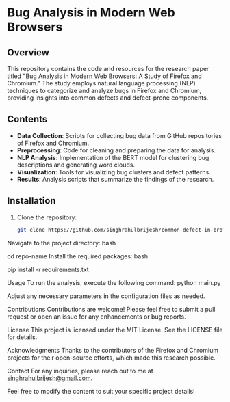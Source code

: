# Bug Analysis in Modern Web Browsers

## Overview
This repository contains the code and resources for the research paper titled "Bug Analysis in Modern Web Browsers: A Study of Firefox and Chromium." The study employs natural language processing (NLP) techniques to categorize and analyze bugs in Firefox and Chromium, providing insights into common defects and defect-prone components.

## Contents
- **Data Collection**: Scripts for collecting bug data from GitHub repositories of Firefox and Chromium.
- **Preprocessing**: Code for cleaning and preparing the data for analysis.
- **NLP Analysis**: Implementation of the BERT model for clustering bug descriptions and generating word clouds.
- **Visualization**: Tools for visualizing bug clusters and defect patterns.
- **Results**: Analysis scripts that summarize the findings of the research.

## Installation
1. Clone the repository:
   ```bash
   git clone https://github.com/singhrahulbrijesh/common-defect-in-browsers.git
Navigate to the project directory:
bash


cd repo-name
Install the required packages:
bash

pip install -r requirements.txt

Usage
To run the analysis, execute the following command:
python main.py


Adjust any necessary parameters in the configuration files as needed.

Contributions
Contributions are welcome! Please feel free to submit a pull request or open an issue for any enhancements or bug reports.

License
This project is licensed under the MIT License. See the LICENSE file for details.

Acknowledgments
Thanks to the contributors of the Firefox and Chromium projects for their open-source efforts, which made this research possible.

Contact
For any inquiries, please reach out to me at singhrahulbrijesh@gmail.com.


Feel free to modify the content to suit your specific project details!
